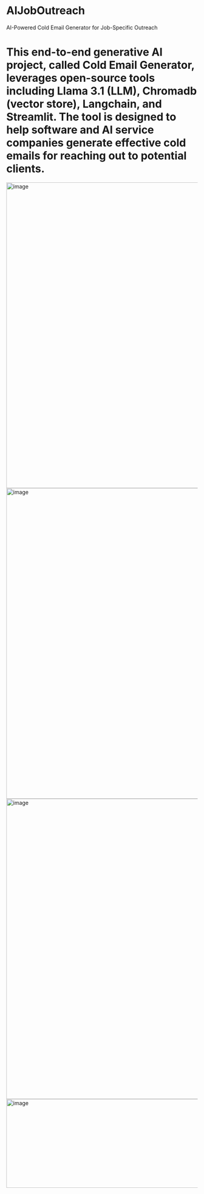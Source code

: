 # AIJobOutreach
AI-Powered Cold Email Generator for Job-Specific Outreach
# This end-to-end generative AI project, called Cold Email Generator, leverages open-source tools including Llama 3.1 (LLM), Chromadb (vector store), Langchain, and Streamlit. The tool is designed to help software and AI service companies generate effective cold emails for reaching out to potential clients.

<img width="1308" height="802" alt="image" src="https://github.com/user-attachments/assets/176ab180-8e8a-4088-9f22-b04387b0f905" />

<img width="1319" height="815" alt="image" src="https://github.com/user-attachments/assets/cd93f8f6-3329-4bfe-9531-6d32193ee82f" />

<img width="1678" height="788" alt="image" src="https://github.com/user-attachments/assets/b0920b8c-b12c-49b2-af5e-8c3db56c6b99" />
<img width="505" height="233" alt="image" src="https://github.com/user-attachments/assets/c76af414-d77d-4214-9d95-bc7657fa9d8d" />
